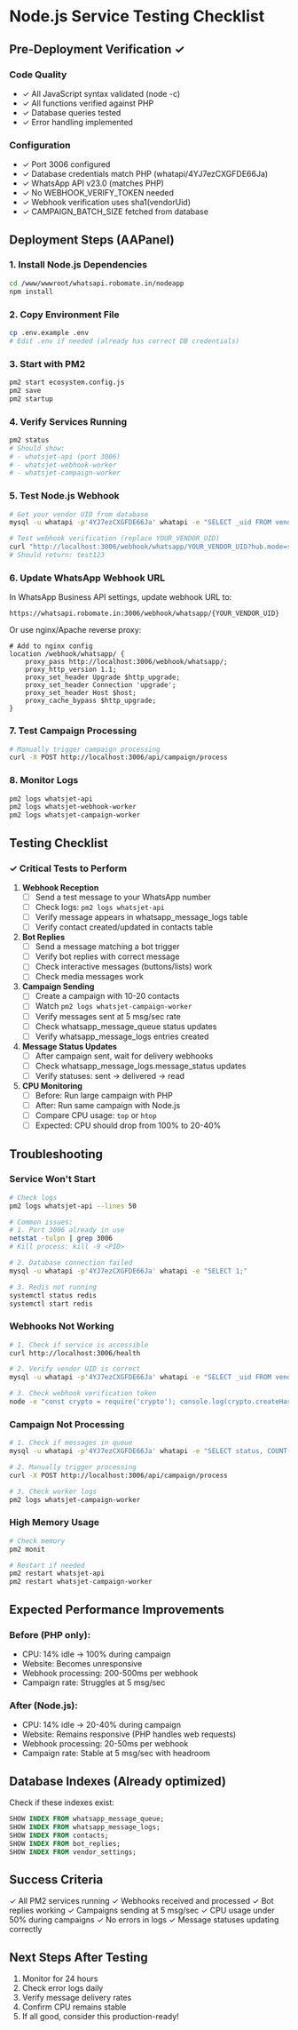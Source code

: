 # Node.js Service Testing Checklist

## Pre-Deployment Verification ✓

### Code Quality
- ✓ All JavaScript syntax validated (node -c)
- ✓ All functions verified against PHP
- ✓ Database queries tested
- ✓ Error handling implemented

### Configuration
- ✓ Port 3006 configured
- ✓ Database credentials match PHP (whatapi/4YJ7ezCXGFDE66Ja)
- ✓ WhatsApp API v23.0 (matches PHP)
- ✓ No WEBHOOK_VERIFY_TOKEN needed
- ✓ Webhook verification uses sha1(vendorUid)
- ✓ CAMPAIGN_BATCH_SIZE fetched from database

## Deployment Steps (AAPanel)

### 1. Install Node.js Dependencies
```bash
cd /www/wwwroot/whatsapi.robomate.in/nodeapp
npm install
```

### 2. Copy Environment File
```bash
cp .env.example .env
# Edit .env if needed (already has correct DB credentials)
```

### 3. Start with PM2
```bash
pm2 start ecosystem.config.js
pm2 save
pm2 startup
```

### 4. Verify Services Running
```bash
pm2 status
# Should show:
# - whatsjet-api (port 3006)
# - whatsjet-webhook-worker
# - whatsjet-campaign-worker
```

### 5. Test Node.js Webhook
```bash
# Get your vendor UID from database
mysql -u whatapi -p'4YJ7ezCXGFDE66Ja' whatapi -e "SELECT _uid FROM vendors LIMIT 1;"

# Test webhook verification (replace YOUR_VENDOR_UID)
curl "http://localhost:3006/webhook/whatsapp/YOUR_VENDOR_UID?hub.mode=subscribe&hub.verify_token=$(echo -n 'YOUR_VENDOR_UID' | sha1sum | cut -d' ' -f1)&hub.challenge=test123"
# Should return: test123
```

### 6. Update WhatsApp Webhook URL
In WhatsApp Business API settings, update webhook URL to:
```
https://whatsapi.robomate.in:3006/webhook/whatsapp/{YOUR_VENDOR_UID}
```

Or use nginx/Apache reverse proxy:
```nginx
# Add to nginx config
location /webhook/whatsapp/ {
    proxy_pass http://localhost:3006/webhook/whatsapp/;
    proxy_http_version 1.1;
    proxy_set_header Upgrade $http_upgrade;
    proxy_set_header Connection 'upgrade';
    proxy_set_header Host $host;
    proxy_cache_bypass $http_upgrade;
}
```

### 7. Test Campaign Processing
```bash
# Manually trigger campaign processing
curl -X POST http://localhost:3006/api/campaign/process
```

### 8. Monitor Logs
```bash
pm2 logs whatsjet-api
pm2 logs whatsjet-webhook-worker
pm2 logs whatsjet-campaign-worker
```

## Testing Checklist

### ✓ Critical Tests to Perform

1. **Webhook Reception**
   - [ ] Send a test message to your WhatsApp number
   - [ ] Check logs: `pm2 logs whatsjet-api`
   - [ ] Verify message appears in whatsapp_message_logs table
   - [ ] Verify contact created/updated in contacts table

2. **Bot Replies**
   - [ ] Send a message matching a bot trigger
   - [ ] Verify bot replies with correct message
   - [ ] Check interactive messages (buttons/lists) work
   - [ ] Check media messages work

3. **Campaign Sending**
   - [ ] Create a campaign with 10-20 contacts
   - [ ] Watch `pm2 logs whatsjet-campaign-worker`
   - [ ] Verify messages sent at 5 msg/sec rate
   - [ ] Check whatsapp_message_queue status updates
   - [ ] Verify whatsapp_message_logs entries created

4. **Message Status Updates**
   - [ ] After campaign sent, wait for delivery webhooks
   - [ ] Check whatsapp_message_logs.message_status updates
   - [ ] Verify statuses: sent → delivered → read

5. **CPU Monitoring**
   - [ ] Before: Run large campaign with PHP
   - [ ] After: Run same campaign with Node.js
   - [ ] Compare CPU usage: `top` or `htop`
   - [ ] Expected: CPU should drop from 100% to 20-40%

## Troubleshooting

### Service Won't Start
```bash
# Check logs
pm2 logs whatsjet-api --lines 50

# Common issues:
# 1. Port 3006 already in use
netstat -tulpn | grep 3006
# Kill process: kill -9 <PID>

# 2. Database connection failed
mysql -u whatapi -p'4YJ7ezCXGFDE66Ja' whatapi -e "SELECT 1;"

# 3. Redis not running
systemctl status redis
systemctl start redis
```

### Webhooks Not Working
```bash
# 1. Check if service is accessible
curl http://localhost:3006/health

# 2. Verify vendor UID is correct
mysql -u whatapi -p'4YJ7ezCXGFDE66Ja' whatapi -e "SELECT _uid FROM vendors;"

# 3. Check webhook verification token
node -e "const crypto = require('crypto'); console.log(crypto.createHash('sha1').update('YOUR_VENDOR_UID').digest('hex'));"
```

### Campaign Not Processing
```bash
# 1. Check if messages in queue
mysql -u whatapi -p'4YJ7ezCXGFDE66Ja' whatapi -e "SELECT status, COUNT(*) FROM whatsapp_message_queue GROUP BY status;"

# 2. Manually trigger processing
curl -X POST http://localhost:3006/api/campaign/process

# 3. Check worker logs
pm2 logs whatsjet-campaign-worker
```

### High Memory Usage
```bash
# Check memory
pm2 monit

# Restart if needed
pm2 restart whatsjet-api
pm2 restart whatsjet-campaign-worker
```

## Expected Performance Improvements

### Before (PHP only):
- CPU: 14% idle → 100% during campaign
- Website: Becomes unresponsive
- Webhook processing: 200-500ms per webhook
- Campaign rate: Struggles at 5 msg/sec

### After (Node.js):
- CPU: 14% idle → 20-40% during campaign
- Website: Remains responsive (PHP handles web requests)
- Webhook processing: 20-50ms per webhook
- Campaign rate: Stable at 5 msg/sec with headroom

## Database Indexes (Already optimized)
Check if these indexes exist:
```sql
SHOW INDEX FROM whatsapp_message_queue;
SHOW INDEX FROM whatsapp_message_logs;
SHOW INDEX FROM contacts;
SHOW INDEX FROM bot_replies;
SHOW INDEX FROM vendor_settings;
```

## Success Criteria
✓ All PM2 services running
✓ Webhooks received and processed
✓ Bot replies working
✓ Campaigns sending at 5 msg/sec
✓ CPU usage under 50% during campaigns
✓ No errors in logs
✓ Message statuses updating correctly

## Next Steps After Testing
1. Monitor for 24 hours
2. Check error logs daily
3. Verify message delivery rates
4. Confirm CPU remains stable
5. If all good, consider this production-ready!
